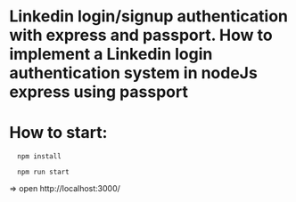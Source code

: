 # Linkedin login/signup authentication with express and passport. How to implement a Linkedin login authentication system in nodeJs express using passport

# How to start:

```
  npm install
```

```
  npm run start
```

=> open http://localhost:3000/

